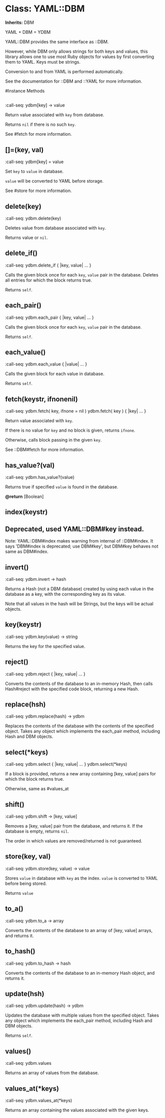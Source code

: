 # Class: YAML::DBM
**Inherits:** DBM
    

YAML + DBM = YDBM

YAML::DBM provides the same interface as ::DBM.

However, while DBM only allows strings for both keys and values, this library
allows one to use most Ruby objects for values by first converting them to
YAML. Keys must be strings.

Conversion to and from YAML is performed automatically.

See the documentation for ::DBM and ::YAML for more information.



#Instance Methods
## [](key) [](#method-i-[])
:call-seq:
    ydbm[key] -> value

Return value associated with `key` from database.

Returns `nil` if there is no such `key`.

See #fetch for more information.

## []=(key, val) [](#method-i-[]=)
:call-seq:
    ydbm[key] = value

Set `key` to `value` in database.

`value` will be converted to YAML before storage.

See #store for more information.

## delete(key) [](#method-i-delete)
:call-seq:
    ydbm.delete(key)

Deletes value from database associated with `key`.

Returns value or `nil`.

## delete_if() [](#method-i-delete_if)
:call-seq:
    ydbm.delete_if { |key, value| ... }

Calls the given block once for each `key`, `value` pair in the database.
Deletes all entries for which the block returns true.

Returns `self`.

## each_pair() [](#method-i-each_pair)
:call-seq:
    ydbm.each_pair { |key, value| ... }

Calls the given block once for each `key`, `value` pair in the database.

Returns `self`.

## each_value() [](#method-i-each_value)
:call-seq:
    ydbm.each_value { |value| ... }

Calls the given block for each value in database.

Returns `self`.

## fetch(keystr, ifnonenil) [](#method-i-fetch)
:call-seq:
    ydbm.fetch( key, ifnone = nil )
    ydbm.fetch( key ) { |key| ... }

Return value associated with `key`.

If there is no value for `key` and no block is given, returns `ifnone`.

Otherwise, calls block passing in the given `key`.

See ::DBM#fetch for more information.

## has_value?(val) [](#method-i-has_value?)
:call-seq:
    ydbm.has_value?(value)

Returns true if specified `value` is found in the database.

**@return** [Boolean] 

## index(keystr) [](#method-i-index)
Deprecated, used YAML::DBM#key instead.
---
Note: YAML::DBM#index makes warning from internal of ::DBM#index. It says
'DBM#index is deprecated; use DBM#key', but DBM#key behaves not same as
DBM#index.

## invert() [](#method-i-invert)
:call-seq:
    ydbm.invert -> hash

Returns a Hash (not a DBM database) created by using each value in the
database as a key, with the corresponding key as its value.

Note that all values in the hash will be Strings, but the keys will be actual
objects.

## key(keystr) [](#method-i-key)
:call-seq:
    ydbm.key(value) -> string

Returns the key for the specified value.

## reject() [](#method-i-reject)
:call-seq:
    ydbm.reject { |key, value| ... }

Converts the contents of the database to an in-memory Hash, then calls
Hash#reject with the specified code block, returning a new Hash.

## replace(hsh) [](#method-i-replace)
:call-seq:
    ydbm.replace(hash) -> ydbm

Replaces the contents of the database with the contents of the specified
object. Takes any object which implements the each_pair method, including Hash
and DBM objects.

## select(*keys) [](#method-i-select)
:call-seq:
    ydbm.select { |key, value| ... }
    ydbm.select(*keys)

If a block is provided, returns a new array containing [key, value] pairs for
which the block returns true.

Otherwise, same as #values_at

## shift() [](#method-i-shift)
:call-seq:
    ydbm.shift -> [key, value]

Removes a [key, value] pair from the database, and returns it. If the database
is empty, returns `nil`.

The order in which values are removed/returned is not guaranteed.

## store(key, val) [](#method-i-store)
:call-seq:
    ydbm.store(key, value) -> value

Stores `value` in database with `key` as the index. `value` is converted to
YAML before being stored.

Returns `value`

## to_a() [](#method-i-to_a)
:call-seq:
    ydbm.to_a -> array

Converts the contents of the database to an array of [key, value] arrays, and
returns it.

## to_hash() [](#method-i-to_hash)
:call-seq:
    ydbm.to_hash -> hash

Converts the contents of the database to an in-memory Hash object, and returns
it.

## update(hsh) [](#method-i-update)
:call-seq:
    ydbm.update(hash) -> ydbm

Updates the database with multiple values from the specified object. Takes any
object which implements the each_pair method, including Hash and DBM objects.

Returns `self`.

## values() [](#method-i-values)
:call-seq:
    ydbm.values

Returns an array of values from the database.

## values_at(*keys) [](#method-i-values_at)
:call-seq:
    ydbm.values_at(*keys)

Returns an array containing the values associated with the given keys.

